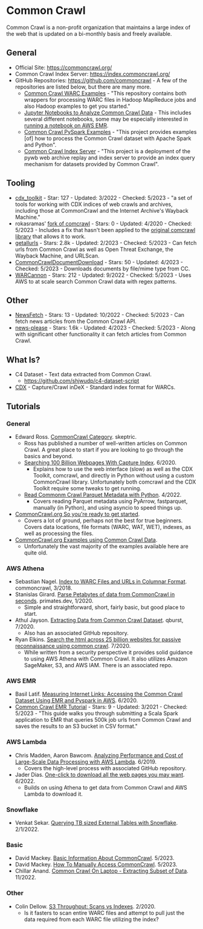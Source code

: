 # Common Crawl
Common Crawl is a non-profit organization that maintains a large index of the web that is updated on a bi-monthly basis and freely available.

## General
- Official Site: https://commoncrawl.org/
- Common Crawl Index Server: https://index.commoncrawl.org/
- GitHub Repositories: https://github.com/commoncrawl - A few of the repositories are listed below, but there are many more.
    - [Common Crawl WARC Examples](https://github.com/commoncrawl/cc-warc-examples) - "This repository contains both wrappers for processing WARC files in Hadoop MapReduce jobs and also Hadoop examples to get you started."
    - [Jupyter Notebooks to Analyze Common Crawl Data](https://github.com/commoncrawl/cc-notebooks) - This includes several different notebooks, some may be especially interested in [running a notebook on AWS EMR](https://github.com/commoncrawl/cc-notebooks/blob/main/cc-emr-notebook/cluster_setup.md).
    - [Common Crawl PySpark Examples](https://github.com/commoncrawl/cc-pyspark) - "This project provides examples [of] how to process the Common Crawl dataset with Apache Spark and Python".
    - [Common Crawl Index Server](https://github.com/commoncrawl/cc-index-server) - "This project is a deployment of the pywb web archive replay and index server to provide an index query mechanism for datasets provided by Common Crawl".

## Tooling
- [cdx_toolkit](https://github.com/cocrawler/cdx_toolkit) - Star: 127 - Updated: 3/2022 - Checked: 5/2023 - "a set of tools for working with CDX indices of web crawls and archives, including those at CommonCrawl and the Internet Archive's Wayback Machine."
- rokasramas' [fork of comcrawl](https://github.com/rokasramas/comcrawl) - Stars: 0 - Updated: 4/2020 - Checked: 5/2023 - Includes a fix that hasn't been applied to the [original comcrawl library](https://github.com/michaelharms/comcrawl/) that allows it to work.
- [getallurls](https://github.com/lc/gau) - Stars: 2.8k - Updated: 2/2023 - Checked: 5/2023 - Can fetch urls from Common Crawl as well as Open Threat Exchange, the Wayback Machine, and URLScan.
- [CommonCrawlDocumentDownload](https://github.com/centic9/CommonCrawlDocumentDownload) - Stars: 50 - Updated: 4/2023 - Checked: 5/2023 - Downloads documents by file/mime type from CC.
- [WARCannon](https://github.com/c6fc/warcannon) - Stars: 212 - Updated: 9/2022 - Checked: 5/2023 - Uses AWS to at scale search Common Crawl data with regex patterns.

## Other
- [NewsFetch](https://newsfetch.tech/) - Stars: 13 - Updated: 10/2022 - Checked: 5/2023 - Can fetch news articles from the Common Crawl API.
- [news-please](https://github.com/fhamborg/news-please) - Stars: 1.6k - Updated: 4/2023 - Checked: 5/2023 - Along with significant other functionality it can fetch articles from Common Crawl.

## What Is?
- C4 Dataset - Text data extracted from Common Crawl.
    - https://github.com/shjwudp/c4-dataset-script
- [CDX](https://github.com/webrecorder/pywb/wiki/CDX-Index-Format) - Capture/Crawl inDeX - Standard index format for WARCs.

## Tutorials

### General
- Edward Ross. [CommonCrawl Category](https://skeptric.com/#category=commoncrawl). skeptric.
    - Ross has published a number of well-written articles on Common Crawl. A great place to start if you are looking to go through the basics and beyond.
    - [Searching 100 Billion Webpages With Capture Index](https://skeptric.com/searching-100b-pages-cdx/). 6/2020.
        - Explains how to use the web interface (slow) as well as the CDX Toolkit, comcrawl, and directly in Python without using a custom CommonCrawl library. Unfortunately both comcrawl and the CDX Toolkit require some tweaks to get running.
    - [Read Commonm Crawl Parquet Metadata with Python](https://skeptric.com/reading-parquet-metadata/). 4/2022.
        - Covers reading Parquet metadata using PyArrow, fastparquet, manually (in Python), and using asyncio to speed things up.
- [CommonCrawl.org So you're ready to get started](https://commoncrawl.org/the-data/get-started/).
    - Covers a lot of ground, perhaps not the best for true beginners. Covers data locations, file formats (WARC, WAT, WET), indexes, as well as processing the files.
- [CommonCrawl.org Examples using Common Crawl Data](https://commoncrawl.org/the-data/examples/).
    - Unfortunately the vast majority of the examples available here are quite old.

### AWS Athena
- Sebastian Nagel. [Index to WARC Files and URLs in Columnar Format](https://commoncrawl.org/2018/03/index-to-warc-files-and-urls-in-columnar-format/). commoncrawl, 3/2018.
- Stanislas Girard. [Parse Petabytes of data from CommonCrawl in seconds](https://www.primates.dev/parse-petabytes-of-data-from-commoncrawl-in-seconds/). primates.dev, 1/2020.
    - Simple and straightforward, short, fairly basic, but good place to start.
- Athul Jayson. [Extracting Data from Common Crawl Dataset](https://blog.qburst.com/2020/07/extracting-data-from-common-crawl-dataset/). qburst, 7/2020.
    - Also has an associated GitHub repository.
- Ryan Elkins. [Search the html across 25 billion websites for passive reconnaissance using common crawl](https://medium.com/@brevityinmotion/search-the-html-across-25-billion-websites-for-passive-reconnaissance-using-common-crawl-7fe109250b83). 7/2020.
    - While written from a security perspective it provides solid guidance to using AWS Athena with Common Crawl. It also utilizes Amazon SageMaker, S3, and AWS IAM. There is an associated repo.

### AWS EMR
- Basil Latif. [Measuring Internet Links: Accessing the Common Crawl Dataset Using EMR and Pyspark in AWS](https://basil-latif.medium.com/measuring-internet-links-accessing-the-common-crawl-dataset-using-emr-and-pyspark-in-aws-fcf5eb26afd9). 6/2020.
- [Common Crawl EMR Tutorial](https://github.com/haydenhw/commoncrawl-emr-tutorial) - Stars: 9 - Updated: 3/2021 - Checked: 5/2023 - "This guide walks you through submitting a Scala Spark application to EMR that queries 500k job urls from Common Crawl and saves the results to an S3 bucket in CSV format."

### AWS Lambda
- Chris Madden, Aaron Bawcom. [Analyzing Performance and Cost of Large-Scale Data Processing with AWS Lambda](https://aws.amazon.com/blogs/apn/analyzing-performance-and-cost-of-large-scale-data-processing-with-aws-lambda/). 6/2019.
    - Covers the high-level process with associated GitHub repository.
- Jader Dias. [One-click to download all the web pages you may want](https://medium.com/@jaderd/one-click-to-download-exactly-the-web-pages-you-may-want-no-matter-how-many-they-are-d4834265a0a3). 6/2022.
    - Builds on using Athena to get data from Common Crawl and AWS Lambda to download it.

### Snowflake
- Venkat Sekar. [Querying TB sized External Tables with Snowflake](https://medium.com/snowflake/querying-tb-sized-external-tables-with-snowflake-5ab14e807d3). 2/1/2022.


### Basic
- David Mackey. [Basic Information About CommonCrawl](common-crawl/basic-info-common-crawl.md). 5/2023.
- David Mackey. [How To Manually Access CommonCrawl](common-crawl/basic-manually-accessing-common-crawl.md). 5/2023.
- Chillar Anand. [Common Crawl On Laptop - Extracting Subset of Data](https://avilpage.com/2022/11/common-crawl-laptop-extract-subset.html). 11/2022.

### Other
- Colin Dellow. [S3 Throughput: Scans vs Indexes](https://code402.com/blog/s3-scans-vs-index/). 2/2020.
    - Is it fasters to scan entire WARC files and attempt to pull just the data required from each WARC file utilizing the index?